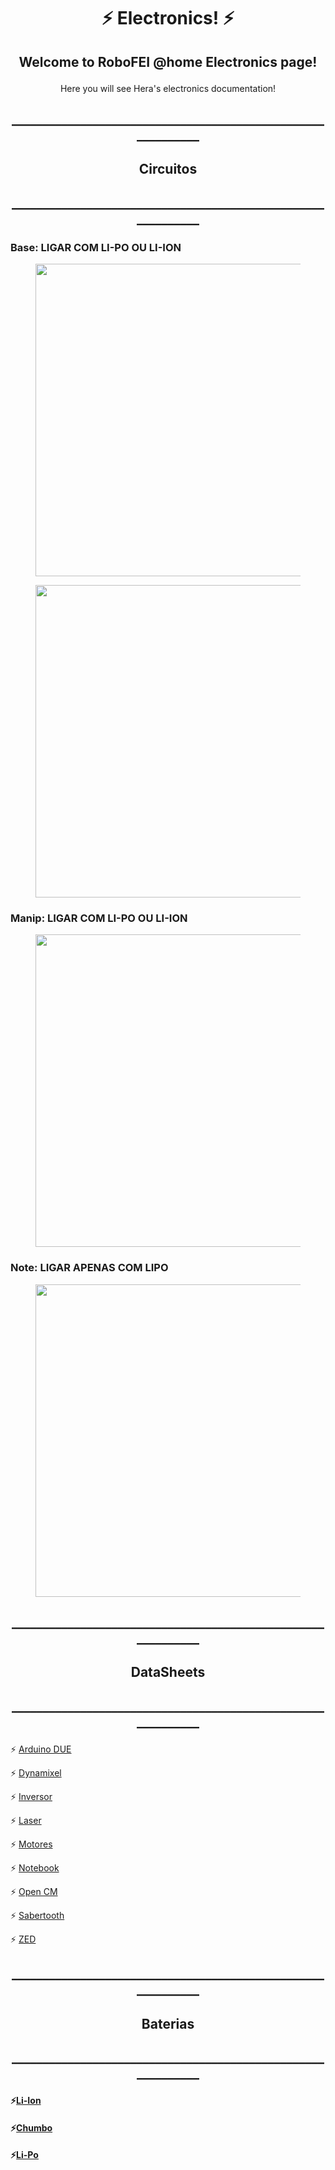 # <p align="center"> ⚡ Electronics! ⚡ </p>

## <p align="center"> Welcome to RoboFEI @home Electronics page! </p>
  
<p align="center"> Here you will see Hera's electronics documentation! </p>





## <p align="center"> ____________________________________________________________ 
## <p align="center"> Circuitos  
## <p align="center"> ____________________________________________________________ 
  
  
### Base: LIGAR COM LI-PO OU LI-ION
  
<figure align="center">
<img src="circuito base.jpeg" width="500">
</figure> </p>


<figure align="center">
<img src="circuito base real.jpeg" width="500">
</figure>  

### Manip: LIGAR COM LI-PO OU LI-ION

<figure align="center">
<img src="circuito manip.jpeg" width="500">
</figure> 
  
  
### Note: LIGAR APENAS COM LIPO
  
<figure align="center">
<img src="circuito note.jpeg" width="500">
</figure>  
  

## <p align="center"> ____________________________________________________________ 
## <p align="center"> DataSheets  
## <p align="center"> ____________________________________________________________ 

 ⚡ [Arduino DUE](https://docs.arduino.cc/hardware/due)
  
 ⚡ [Dynamixel](https://emanual.robotis.com/docs/en/dxl/x/xm540-w270/)
  
 ⚡ [Inversor](https://produto.mercadolivre.com.br/MLB-904620879-inversor-tenso-12v-110v-2000w-transformador-kp550-conversor-_JM?matt_tool=30024720&matt_word=&matt_source=google&matt_campaign_id=14302215585&matt_ad_group_id=134553713028&matt_match_type=&matt_network=g&matt_device=c&matt_creative=539425529719&matt_keyword=&matt_ad_position=&matt_ad_type=pla&matt_merchant_id=120581029&matt_product_id=MLB904620879&matt_product_partition_id=1800969656615&matt_target_id=pla-1800969656615&gclid=CjwKCAjwhJukBhBPEiwAniIcNbLEyk4AreD1DshLWubv4E2aCXNdK6QkrqFwaD8tOBRH33Gq3kgdvBoChVYQAvD_BwE)
  
 ⚡ [Laser](https://www.hokuyo-aut.jp/dl/Specifications_URG-04LX_1513063395.pdf)
  
 ⚡ [Motores]()
  
 ⚡ [Notebook](https://www.dell.com/support/manuals/pt-br/alienware-m15-r7-gaming-laptop/alienware-m15-r7-setup-and-specifications/battery?guid=guid-66a2d7e7-0347-4f0d-8ed1-bdeb01fb693f&lang=en-us)
  
 ⚡ [Open CM](https://emanual.robotis.com/docs/en/parts/controller/opencm485exp/)
  
 ⚡ [Sabertooth](https://www.dimensionengineering.com/datasheets/Sabertooth2x25.pdf)
  
 ⚡ [ZED](https://www.stereolabs.com/assets/datasheets/zed-2i-datasheet-feb2022.pdf)

  
  
  
  
  
## <p align="center"> ____________________________________________________________ 
## <p align="center"> Baterias  
## <p align="center"> ____________________________________________________________ 
  
  
#### <p align="left"> ⚡[Li-Ion](https://drive.google.com/file/d/1hr8ExUDuOqcg1bXzg5kOq92O34Jd5ENx/view?usp=sharing)



#### <p align="left"> ⚡[Chumbo](https://drive.google.com/file/d/1B7hFI7lAur2T7CWdjDPXX8h06S7SDRzq/view?usp=sharing)
#### <p align="left"> ⚡[Li-Po](https://drive.google.com/file/d/1wd6S6YOG2qtSnBlQ4zB26G83Uym7335h/view?usp=sharing)
